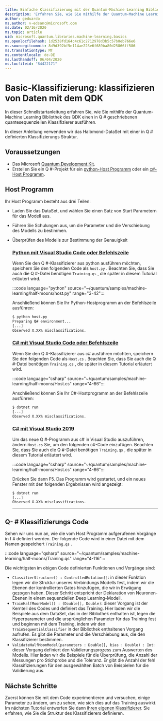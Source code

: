```yaml
---
title: Einfache Klassifizierung mit der Quantum-Machine Learning Bibliothek
description: 'Erfahren Sie, wie Sie mithilfe der Quantum-Machine Learning Bibliothek von Microsoft QDK einen in Q # geschriebenen Quantum-Klassifizierer ausführen.'
author: geduardo
ms.author: v-edsanc@microsoft.com
ms.date: 02/16/2020
ms.topic: article
uid: microsoft.quantum.libraries.machine-learning.basics
ms.openlocfilehash: 1d2538fd164c4c61c2712978d3b5c57b0eb766e6
ms.sourcegitcommit: 8d9d392bf5e114ae223e6f689ba80d25866ff586
ms.translationtype: MT
ms.contentlocale: de-DE
ms.lasthandoff: 06/04/2020
ms.locfileid: "84422171"
---
```

# <a name="basic-classification-classify-data-with-the-qdk"></a>Basic-Klassifizierung: klassifizieren von Daten mit dem QDK

In dieser Schnellstartanleitung erfahren Sie, wie Sie mithilfe der Quantum-Machine Learning Bibliothek des QDK einen in Q # geschriebenen quantesequenziellen Klassifizierer ausführen. 

In dieser Anleitung verwenden wir das Halbmond-DataSet mit einer in Q # definierten Klassifizierungs Struktur.

## <a name="prerequisites"></a>Voraussetzungen

- Das Microsoft [Quantum Development Kit](xref:microsoft.quantum.install).
- Erstellen Sie ein Q #-Projekt für ein [python-Host Programm](xref:microsoft.quantum.install.python) oder ein [c#-Host Programm](xref:microsoft.quantum.install.cs).

## <a name="host-program"></a>Host Programm

Ihr Host Programm besteht aus drei Teilen:

- Laden Sie das DataSet, und wählen Sie einen Satz von Start Parametern für das Modell aus.
- Führen Sie Schulungen aus, um die Parameter und die Verschiebung des Modells zu bestimmen.
- Überprüfen des Modells zur Bestimmung der Genauigkeit

    ### <a name="python-with-visual-studio-code-or-the-command-line"></a>[Python mit Visual Studio Code oder Befehlszeile](#tab/tabid-python)

    Wenn Sie den Q #-Klassifizierer aus python ausführen möchten, speichern Sie den folgenden Code als `host.py` . Beachten Sie, dass Sie auch die Q #-Datei benötigen `Training.qs` , die später in diesem Tutorial erläutert wird.

    :::code language="python" source="~/quantum/samples/machine-learning/half-moons/host.py" range="3-42":::

    Anschließend können Sie Ihr Python-Hostprogramm an der Befehlszeile ausführen:

    ```bash
    $ python host.py
    Preparing Q# environment...
    [...]
    Observed X.XX% misclassifications.
    ```

    ### <a name="c-with-visual-studio-code-or-the-command-line"></a>[C# mit Visual Studio Code oder Befehlszeile](#tab/tabid-csharp)

    Wenn Sie den Q #-Klassifizierer aus c# ausführen möchten, speichern Sie den folgenden Code als `Host.cs` . Beachten Sie, dass Sie auch die Q #-Datei benötigen `Training.qs` , die später in diesem Tutorial erläutert wird.

    :::code language="csharp" source="~/quantum/samples/machine-learning/half-moons/Host.cs" range="4-86":::

    Anschließend können Sie Ihr C#-Hostprogramm an der Befehlszeile ausführen:

    ```bash
    $ dotnet run
    [...]
    Observed X.XX% misclassifications.
    ```

    ### <a name="c-with-visual-studio-2019"></a>[C# mit Visual Studio 2019](#tab/tabid-vs2019)

    Um das neue Q #-Programm aus c# in Visual Studio auszuführen, ändern `Host.cs` Sie, um den folgenden c#-Code einzufügen. Beachten Sie, dass Sie auch die Q #-Datei benötigen `Training.qs` , die später in diesem Tutorial erläutert wird.

    :::code language="csharp" source="~/quantum/samples/machine-learning/half-moons/Host.cs" range="4-86":::

    Drücken Sie dann F5. Das Programm wird gestartet, und ein neues Fenster mit den folgenden Ergebnissen wird angezeigt: 

    ```bash
    $ dotnet run
    [...]
    Observed X.XX% misclassifications.
    ```
    ***

## <a name="q-classifier-code"></a>Q- \# Klassifizierungs Code

Sehen wir uns nun an, wie die vom Host Programm aufgerufenen Vorgänge in f # definiert werden.
Der folgende Code wird in einer Datei mit dem Namen gespeichert `Training.qs` .

:::code language="qsharp" source="~/quantum/samples/machine-learning/half-moons/Training.qs" range="4-116":::

Die wichtigsten im obigen Code definierten Funktionen und Vorgänge sind:

- `ClassifierStructure() : ControlledRotation[]`: in dieser Funktion legen wir die Struktur unseres Verbindungs Modells fest, indem wir die Ebenen der kontrollierten Gates hinzufügen, die wir in Erwägung gezogen haben. Dieser Schritt entspricht der Deklaration von Neuronen-Ebenen in einem sequenziellen Deep Learning-Modell.
- `TrainHalfMoonModel() : (Double[], Double)`: dieser Vorgang ist der Kernteil des Codes und definiert das Training. Hier laden wir die Beispiele aus dem DataSet, das in der Bibliothek enthalten ist, legen die Hyperparameter und die ursprünglichen Parameter für das Training fest und beginnen mit dem Training, indem wir den `TrainSequentialClassifier` in der Bibliothek enthaltenen Vorgang aufrufen. Es gibt die Parameter und die Verschiebung aus, die den Klassifizierer bestimmen.
- `ValidateHalfMoonModel(parameters : Double[], bias : Double) : Int`: dieser Vorgang definiert den Validierungsprozess zum Auswerten des Modells. Hier laden wir die Beispiele für die Überprüfung, die Anzahl der Messungen pro Stichprobe und die Toleranz. Er gibt die Anzahl der fehl Klassifizierungen für den ausgewählten Batch von Beispielen für die Validierung aus.

## <a name="next-steps"></a>Nächste Schritte

Zuerst können Sie mit dem Code experimentieren und versuchen, einige Parameter zu ändern, um zu sehen, wie sich dies auf das Training auswirkt. Im nächsten Tutorial entwerfen Sie dann [ihren eigenen Klassifizierer](xref:microsoft.quantum.libraries.machine-learning.design). Sie erfahren, wie Sie die Struktur des Klassifizierers definieren.
